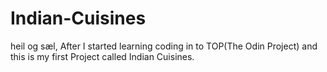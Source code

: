 # Indian-Cuisines

heil og sæl,
After I started learning coding in to TOP(The Odin Project) and this is my first Project called Indian Cuisines.
